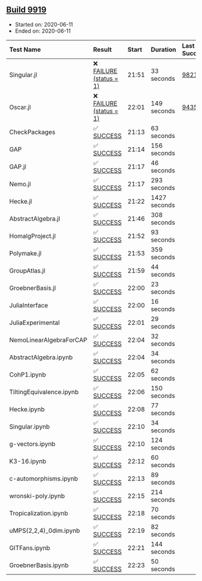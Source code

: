 ## [Build 9919](https://oscarci.mathematik.uni-kl.de/job/oscar/9919/)

* Started on: 2020-06-11
* Ended on: 2020-06-11

| Test Name    | Result | Start | Duration | Last Success | First Failure |
|:-------------|:-------|:------|:---------|:-------------|:--------------|
| Singular.jl | ❌ [FAILURE (status = 1)](https://oscarci.mathematik.uni-kl.de/job/oscar/9919/artifact/logs/build-9919/Singular.jl.log) | 21:51 | 33 seconds | [9821](https://oscarci.mathematik.uni-kl.de/job/oscar/9821/) | [9822](https://oscarci.mathematik.uni-kl.de/job/oscar/9822/) |
| Oscar.jl | ❌ [FAILURE (status = 1)](https://oscarci.mathematik.uni-kl.de/job/oscar/9919/artifact/logs/build-9919/Oscar.jl.log) | 22:01 | 149 seconds | [9435](https://oscarci.mathematik.uni-kl.de/job/oscar/9435/) | [9436](https://oscarci.mathematik.uni-kl.de/job/oscar/9436/) |
| CheckPackages | ✅ [SUCCESS](https://oscarci.mathematik.uni-kl.de/job/oscar/9919/artifact/logs/build-9919/CheckPackages.log) | 21:13 | 63 seconds |  |  |
| GAP | ✅ [SUCCESS](https://oscarci.mathematik.uni-kl.de/job/oscar/9919/artifact/logs/build-9919/GAP.log) | 21:14 | 156 seconds |  |  |
| GAP.jl | ✅ [SUCCESS](https://oscarci.mathematik.uni-kl.de/job/oscar/9919/artifact/logs/build-9919/GAP.jl.log) | 21:17 | 46 seconds |  |  |
| Nemo.jl | ✅ [SUCCESS](https://oscarci.mathematik.uni-kl.de/job/oscar/9919/artifact/logs/build-9919/Nemo.jl.log) | 21:17 | 293 seconds |  |  |
| Hecke.jl | ✅ [SUCCESS](https://oscarci.mathematik.uni-kl.de/job/oscar/9919/artifact/logs/build-9919/Hecke.jl.log) | 21:22 | 1427 seconds |  |  |
| AbstractAlgebra.jl | ✅ [SUCCESS](https://oscarci.mathematik.uni-kl.de/job/oscar/9919/artifact/logs/build-9919/AbstractAlgebra.jl.log) | 21:46 | 308 seconds |  |  |
| HomalgProject.jl | ✅ [SUCCESS](https://oscarci.mathematik.uni-kl.de/job/oscar/9919/artifact/logs/build-9919/HomalgProject.jl.log) | 21:52 | 93 seconds |  |  |
| Polymake.jl | ✅ [SUCCESS](https://oscarci.mathematik.uni-kl.de/job/oscar/9919/artifact/logs/build-9919/Polymake.jl.log) | 21:53 | 359 seconds |  |  |
| GroupAtlas.jl | ✅ [SUCCESS](https://oscarci.mathematik.uni-kl.de/job/oscar/9919/artifact/logs/build-9919/GroupAtlas.jl.log) | 21:59 | 44 seconds |  |  |
| GroebnerBasis.jl | ✅ [SUCCESS](https://oscarci.mathematik.uni-kl.de/job/oscar/9919/artifact/logs/build-9919/GroebnerBasis.jl.log) | 22:00 | 23 seconds |  |  |
| JuliaInterface | ✅ [SUCCESS](https://oscarci.mathematik.uni-kl.de/job/oscar/9919/artifact/logs/build-9919/JuliaInterface.log) | 22:00 | 16 seconds |  |  |
| JuliaExperimental | ✅ [SUCCESS](https://oscarci.mathematik.uni-kl.de/job/oscar/9919/artifact/logs/build-9919/JuliaExperimental.log) | 22:01 | 29 seconds |  |  |
| NemoLinearAlgebraForCAP | ✅ [SUCCESS](https://oscarci.mathematik.uni-kl.de/job/oscar/9919/artifact/logs/build-9919/NemoLinearAlgebraForCAP.log) | 22:04 | 32 seconds |  |  |
| AbstractAlgebra.ipynb | ✅ [SUCCESS](https://oscarci.mathematik.uni-kl.de/job/oscar/9919/artifact/logs/build-9919/AbstractAlgebra.ipynb.log) | 22:04 | 34 seconds |  |  |
| CohP1.ipynb | ✅ [SUCCESS](https://oscarci.mathematik.uni-kl.de/job/oscar/9919/artifact/logs/build-9919/CohP1.ipynb.log) | 22:05 | 62 seconds |  |  |
| TiltingEquivalence.ipynb | ✅ [SUCCESS](https://oscarci.mathematik.uni-kl.de/job/oscar/9919/artifact/logs/build-9919/TiltingEquivalence.ipynb.log) | 22:06 | 150 seconds |  |  |
| Hecke.ipynb | ✅ [SUCCESS](https://oscarci.mathematik.uni-kl.de/job/oscar/9919/artifact/logs/build-9919/Hecke.ipynb.log) | 22:08 | 77 seconds |  |  |
| Singular.ipynb | ✅ [SUCCESS](https://oscarci.mathematik.uni-kl.de/job/oscar/9919/artifact/logs/build-9919/Singular.ipynb.log) | 22:10 | 34 seconds |  |  |
| g-vectors.ipynb | ✅ [SUCCESS](https://oscarci.mathematik.uni-kl.de/job/oscar/9919/artifact/logs/build-9919/g-vectors.ipynb.log) | 22:10 | 124 seconds |  |  |
| K3-16.ipynb | ✅ [SUCCESS](https://oscarci.mathematik.uni-kl.de/job/oscar/9919/artifact/logs/build-9919/K3-16.ipynb.log) | 22:12 | 60 seconds |  |  |
| c-automorphisms.ipynb | ✅ [SUCCESS](https://oscarci.mathematik.uni-kl.de/job/oscar/9919/artifact/logs/build-9919/c-automorphisms.ipynb.log) | 22:13 | 89 seconds |  |  |
| wronski-poly.ipynb | ✅ [SUCCESS](https://oscarci.mathematik.uni-kl.de/job/oscar/9919/artifact/logs/build-9919/wronski-poly.ipynb.log) | 22:15 | 214 seconds |  |  |
| Tropicalization.ipynb | ✅ [SUCCESS](https://oscarci.mathematik.uni-kl.de/job/oscar/9919/artifact/logs/build-9919/Tropicalization.ipynb.log) | 22:18 | 70 seconds |  |  |
| uMPS(2,2,4)_0dim.ipynb | ✅ [SUCCESS](https://oscarci.mathematik.uni-kl.de/job/oscar/9919/artifact/logs/build-9919/uMPS-2-2-4-_0dim.ipynb.log) | 22:19 | 82 seconds |  |  |
| GITFans.ipynb | ✅ [SUCCESS](https://oscarci.mathematik.uni-kl.de/job/oscar/9919/artifact/logs/build-9919/GITFans.ipynb.log) | 22:21 | 144 seconds |  |  |
| GroebnerBasis.ipynb | ✅ [SUCCESS](https://oscarci.mathematik.uni-kl.de/job/oscar/9919/artifact/logs/build-9919/GroebnerBasis.ipynb.log) | 22:23 | 50 seconds |  |  |
